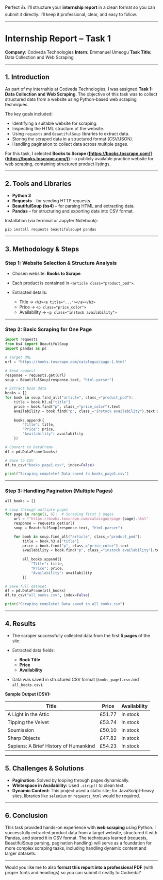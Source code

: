 Perfect 👍. I’ll structure your **internship report** in a clean format so you can submit it directly. I’ll keep it professional, clear, and easy to follow.

---

# **Internship Report – Task 1**

**Company:** Codveda Technologies
**Intern:** Emmanuel Umeogu
**Task Title:** Data Collection and Web Scraping

---

## **1. Introduction**

As part of my internship at Codveda Technologies, I was assigned **Task 1: Data Collection and Web Scraping**. The objective of this task was to collect structured data from a website using Python-based web scraping techniques.

The key goals included:

* Identifying a suitable website for scraping.
* Inspecting the HTML structure of the website.
* Using `requests` and `BeautifulSoup` libraries to extract data.
* Storing the scraped data in a structured format (CSV/JSON).
* Handling pagination to collect data across multiple pages.

For this task, I selected **Books to Scrape ([https://books.toscrape.com/](https://books.toscrape.com/))** – a publicly available practice website for web scraping, containing structured product listings.

---

## **2. Tools and Libraries**

* **Python 3**
* **Requests** – for sending HTTP requests.
* **BeautifulSoup (bs4)** – for parsing HTML and extracting data.
* **Pandas** – for structuring and exporting data into CSV format.

Installation (via terminal or Jupyter Notebook):

```bash
pip install requests beautifulsoup4 pandas
```

---

## **3. Methodology & Steps**

### **Step 1: Website Selection & Structure Analysis**

* Chosen website: **Books to Scrape**.
* Each product is contained in `<article class="product_pod">`.
* Extracted details:

  * Title → `<h3><a title="..."></a></h3>`
  * Price → `<p class="price_color">`
  * Availability → `<p class="instock availability">`

---

### **Step 2: Basic Scraping for One Page**

```python
import requests
from bs4 import BeautifulSoup
import pandas as pd

# Target URL
url = "https://books.toscrape.com/catalogue/page-1.html"

# Send request
response = requests.get(url)
soup = BeautifulSoup(response.text, "html.parser")

# Extract book data
books = []
for book in soup.find_all("article", class_="product_pod"):
    title = book.h3.a["title"]
    price = book.find("p", class_="price_color").text
    availability = book.find("p", class_="instock availability").text.strip()
    
    books.append({
        "Title": title,
        "Price": price,
        "Availability": availability
    })

# Convert to DataFrame
df = pd.DataFrame(books)

# Save to CSV
df.to_csv("books_page1.csv", index=False)

print("Scraping complete! Data saved to books_page1.csv")
```

---

### **Step 3: Handling Pagination (Multiple Pages)**

```python
all_books = []

# Loop through multiple pages
for page in range(1, 6):  # Scraping first 5 pages
    url = f"https://books.toscrape.com/catalogue/page-{page}.html"
    response = requests.get(url)
    soup = BeautifulSoup(response.text, "html.parser")

    for book in soup.find_all("article", class_="product_pod"):
        title = book.h3.a["title"]
        price = book.find("p", class_="price_color").text
        availability = book.find("p", class_="instock availability").text.strip()
        
        all_books.append({
            "Title": title,
            "Price": price,
            "Availability": availability
        })

# Save full dataset
df = pd.DataFrame(all_books)
df.to_csv("all_books.csv", index=False)

print("Scraping complete! Data saved to all_books.csv")
```

---

## **4. Results**

* The scraper successfully collected data from the first **5 pages** of the site.
* Extracted data fields:

  * **Book Title**
  * **Price**
  * **Availability**
* Data was saved in structured CSV format (`books_page1.csv` and `all_books.csv`).

**Sample Output (CSV):**

| Title                                 | Price  | Availability |
| ------------------------------------- | ------ | ------------ |
| A Light in the Attic                  | £51.77 | In stock     |
| Tipping the Velvet                    | £53.74 | In stock     |
| Soumission                            | £50.10 | In stock     |
| Sharp Objects                         | £47.82 | In stock     |
| Sapiens: A Brief History of Humankind | £54.23 | In stock     |

---

## **5. Challenges & Solutions**

* **Pagination:** Solved by looping through pages dynamically.
* **Whitespace in Availability:** Used `.strip()` to clean text.
* **Dynamic Content:** This project used a static site; for JavaScript-heavy sites, libraries like `selenium` or `requests_html` would be required.

---

## **6. Conclusion**

This task provided hands-on experience with **web scraping** using Python. I successfully extracted product data from a target website, structured it with Pandas, and stored it in CSV format. The techniques learned (requests, BeautifulSoup parsing, pagination handling) will serve as a foundation for more complex scraping tasks, including handling dynamic content and larger datasets.

---

Would you like me to also **format this report into a professional PDF** (with proper fonts and headings) so you can submit it neatly to Codveda?
